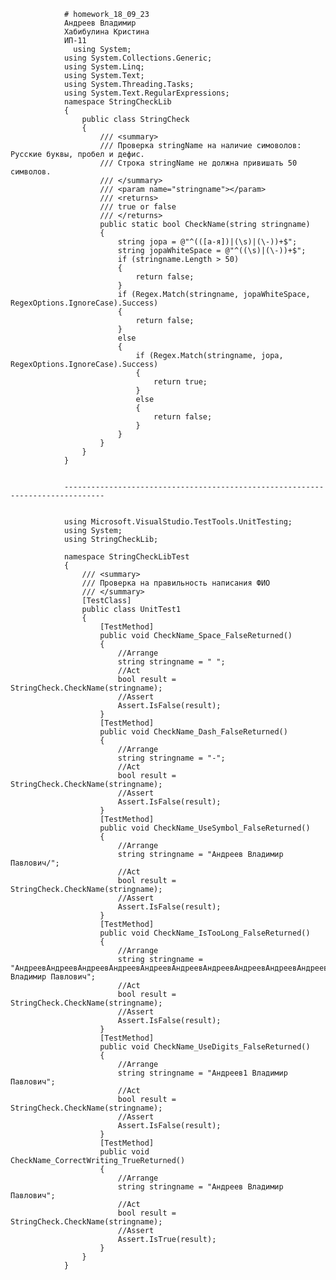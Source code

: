                 # homework_18_09_23
                Андреев Владимир 
                Хабибулина Кристина 
                ИП-11
                  using System;
                using System.Collections.Generic;
                using System.Linq;
                using System.Text;
                using System.Threading.Tasks;
                using System.Text.RegularExpressions;
                namespace StringCheckLib
                {
                    public class StringCheck
                    {
                        /// <summary>
                        /// Проверка stringName на наличие симоволов: Русские буквы, пробел и дефис.
                        /// Строка stringName не должна привишать 50 символов.
                        /// </summary>
                        /// <param name="stringname"></param>
                        /// <returns>
                        /// true or false
                        /// </returns>
                        public static bool CheckName(string stringname)
                        {
                            string jopa = @"^(([а-я])|(\s)|(\-))+$";
                            string jopaWhiteSpace = @"^((\s)|(\-))+$";
                            if (stringname.Length > 50)
                            {
                                return false;
                            }
                            if (Regex.Match(stringname, jopaWhiteSpace, RegexOptions.IgnoreCase).Success)
                            {
                                return false;
                            }
                            else
                            {
                                if (Regex.Match(stringname, jopa, RegexOptions.IgnoreCase).Success)
                                {
                                    return true;
                                }
                                else
                                {
                                    return false;
                                }
                            }
                        }
                    }
                }
                
                
                -------------------------------------------------------------------------------
                
                
                using Microsoft.VisualStudio.TestTools.UnitTesting;
                using System;
                using StringCheckLib;
                
                namespace StringCheckLibTest
                {
                    /// <summary>
                    /// Проверка на правильность написания ФИО
                    /// </summary>
                    [TestClass]
                    public class UnitTest1
                    {
                        [TestMethod]
                        public void CheckName_Space_FalseReturned()
                        {
                            //Arrange
                            string stringname = " ";
                            //Act
                            bool result = StringCheck.CheckName(stringname);
                            //Assert
                            Assert.IsFalse(result);
                        }
                        [TestMethod]
                        public void CheckName_Dash_FalseReturned()
                        {
                            //Arrange
                            string stringname = "-";
                            //Act
                            bool result = StringCheck.CheckName(stringname);
                            //Assert
                            Assert.IsFalse(result);
                        }
                        [TestMethod]
                        public void CheckName_UseSymbol_FalseReturned()
                        {
                            //Arrange
                            string stringname = "Андреев Владимир Павлович/";
                            //Act
                            bool result = StringCheck.CheckName(stringname);
                            //Assert
                            Assert.IsFalse(result);
                        }
                        [TestMethod]
                        public void CheckName_IsTooLong_FalseReturned()
                        {
                            //Arrange
                            string stringname = "АндреевАндреевАндреевАндреевАндреевАндреевАндреевАндреевАндреевАндреев Владимир Павлович";
                            //Act
                            bool result = StringCheck.CheckName(stringname);
                            //Assert
                            Assert.IsFalse(result);
                        }
                        [TestMethod]
                        public void CheckName_UseDigits_FalseReturned()
                        {
                            //Arrange
                            string stringname = "Андреев1 Владимир Павлович";
                            //Act
                            bool result = StringCheck.CheckName(stringname);
                            //Assert
                            Assert.IsFalse(result);
                        }
                        [TestMethod]
                        public void CheckName_CorrectWriting_TrueReturned()
                        {
                            //Arrange
                            string stringname = "Андреев Владимир Павлович";
                            //Act
                            bool result = StringCheck.CheckName(stringname);
                            //Assert
                            Assert.IsTrue(result);
                        }
                    }
                }
